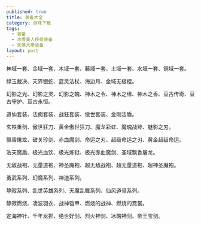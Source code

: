 ```yaml
---
published: true
title: 装备大全
category: 游戏下载
tags: 
  - 装备
  - 冰雪美人传奇装备
  - 失落大帝装备
layout: post
---
```


神域一套、金域一套、木域一套、藤域一套、土域一套、水域一套、铜域一套。

绿玉裁决、天界银蛇、蓝灵法杖、海边月、金域无极棍。

幻影之光、幻影之灵、幻影之魄、神木之令、神木之缘、神木之香、亘古传奇、亘古守护、亘古永恒。

道仙套装、法痴套装、战狂套装、傲世套装、金刚法盾。

玄铁重剑、傲世狂刀、黄金傲世狂刀、魔龙彩虹、魔魂战斧、魅影之刃。

飘香屠龙、破关珍剑、赤血魔剑、命运之刃、超级命运之刃、黄金超级命运。

浩天魔盾、极光血饮、极光炼狱、极光赤血魔剑、圣域飘香屠龙。

无敌战袍、无量道袍、神圣魔袍、超无敌战袍、超无量道袍、超神圣魔袍。

勇武系列、幻魔系列、神道系列。

静寂系列、乱世英雄系列、天魔乱舞系列、仙风道骨系列。

静寂燃烧、凌波羽衣、战神铠甲、燃烧的战神、燃烧的霓裳。

定海神针、千年龙抓、绝世好剑、烈火神剑、冰魄神剑、帝王宝剑。
